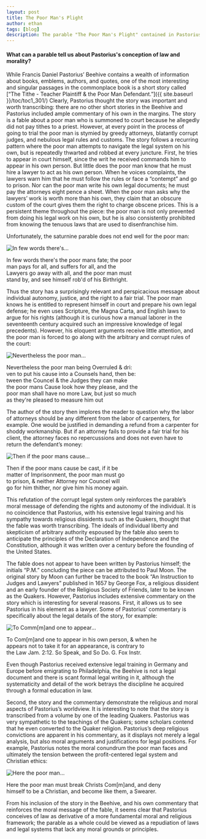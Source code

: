 ```yaml
---
layout: post
title: The Poor Man's Plight
author: ethan
tags: [blog]
description: The parable "The Poor Man's Plight" contained in Pastorius's "Bee-Hive" manuscript sheds light on how Pastorius thought about law and morality.
---
```

#### What can a parable tell us about Pastorius's conception of law and morality?  

While Francis Daniel Pastorius’ Beehive contains a wealth of information about books, emblems, authors, and quotes, one of the most interesting and singular passages in the commonplace book is a short story called [“The Tithe - Teacher Plaintiff & the Poor Man Defendant.”]({{ site.baseurl }}/toc/toc1_301/) Clearly, Pastorius thought the story was important and worth transcribing: there are no other short stories in the Beehive and Pastorius included ample commentary of his own in the margins. The story is a fable about a poor man who is summoned to court because he allegedly did not pay tithes to a priest. However, at every point in the process of going to trial the poor man is stymied by greedy attorneys, blatantly corrupt judges, and nebulous legal rules and customs. The story follows a recurring pattern where the poor man attempts to navigate the legal system on his own, but is repeatedly thwarted and robbed at every juncture. First, he tries to appear in court himself, since the writ he received commands him to appear in his own person. But little does the poor man know that he must hire a lawyer to act as his own person. When he voices complaints, the lawyers warn him that he must follow the rules or face a “contempt” and go to prison. Nor can the poor man write his own legal documents; he must pay the attorneys eight pence a sheet. When the poor man asks why the lawyers’ work is worth more than his own, they claim that an obscure custom of the court gives them the right to charge obscene prices. This is a persistent theme throughout the piece: the poor man is not only prevented from doing his legal work on his own, but he is also consistently prohibited from knowing the tenuous laws that are used to disenfranchise him.

Unfortunately, the saturnine parable does not end well for the poor man:

![In few words there's...](https://stacks.stanford.edu/image/iiif/ps974xt6740%2F1607_0313/2000,2950,1800,400/full/0/default.jpg)

In few words there's the poor mans fate; the poor  
man pays for all, and suffers for all, and the  
Lawyers go away with all, and the poor man must  
stand by, and see himself rob'd of his Birthright.

Thus the story has a surprisingly relevant and perspicacious message about individual autonomy, justice, and the right to a fair trial. The poor man knows he is entitled to represent himself in court and prepare his own legal defense; he even uses Scripture, the Magna Carta, and English laws to argue for his rights (although it is curious how a manual laborer in the seventeenth century acquired such an impressive knowledge of legal precedents). However, his eloquent arguments receive little attention, and the poor man is forced to go along with the arbitrary and corrupt rules of the court:

![Nevertheless the poor man...](https://stacks.stanford.edu/image/iiif/ps974xt6740%2F1607_0313/2200,2000,1550,600/full/0/default.jpg)

Nevertheless the poor man being Overruled & dri:  
ven to put his cause into a Counsels hand, then be:  
tween the Councel & the Judges they can make  
the poor mans Cause look how they please, and the  
poor man shall have no more Law, but just so much  
as they're pleased to measure him out  

The author of the story then implores the reader to question why the labor of attorneys should be any different from the labor of carpenters, for example. One would be justified in demanding a refund from a carpenter for shoddy workmanship. But if an attorney fails to provide a fair trial for his client, the attorney faces no repercussions and does not even have to return the defendant’s money:

![Then if the poor mans cause...](https://stacks.stanford.edu/image/iiif/ps974xt6740%2F1607_0313/2200,2650,1600,400/full/0/default.jpg)

Then if the poor mans cause be cast, if it be  
matter of Imprisonment, the poor man must go  
to prison, & neither Attorney nor Councel will  
go for him thither, nor give him his money again.  

This refutation of the corrupt legal system only reinforces the parable’s moral message of defending the rights and autonomy of the individual. It is no coincidence that Pastorius, with his extensive legal training and his sympathy towards religious dissidents such as the Quakers, thought that the fable was worth transcribing. The ideals of individual liberty and skepticism of arbitrary authority espoused by the fable also seem to anticipate the principles of the Declaration of Independence and the Constitution, although it was written over a century before the founding of the United States.

The fable does not appear to have been written by Pastorius himself; the initials “P.M.” concluding the piece can be attributed to Paul Moon. The original story by Moon can further be traced to the book “An Instruction to Judges and Lawyers” published in 1657 by George Fox, a religious dissident and an early founder of the Religious Society of Friends, later to be known as the Quakers. However, Pastorius includes extensive commentary on the story which is interesting for several reasons. First, it allows us to see Pastorius in his element as a lawyer. Some of Pastorius’ commentary is specifically about the legal details of the story, for example:

![To Comm\[m\]and one to appear...](https://stacks.stanford.edu/image/iiif/ps974xt6740%2F1607_0310/1800,550,1600,300/full/0/default.jpg)

To Com[m]and one to appear in his own person, & when he  
appears not to take it for an appearance, is contrary to  
the Law Jam. 2:12. So Speak, and So Do. G. Fox Instr.  

Even though Pastorius received extensive legal training in Germany and Europe before emigrating to Philadelphia, the Beehive is not a legal document and there is scant formal legal writing in it, although the systematicity and detail of the work betrays the discipline he acquired through a formal education in law.

Second, the story and the commentary demonstrate the religious and moral aspects of Pastorius’s worldview. It is interesting to note that the story is transcribed from a volume by one of the leading Quakers. Pastorius was very sympathetic to the teachings of the Quakers; some scholars contend that he even converted to the Quaker religion. Pastorius’s deep religious convictions are apparent in his commentary, as it displays not merely a legal analysis, but also moral arguments and justifications for legal positions. For example, Pastorius notes the moral conundrum the poor man faces and ultimately the tension between the profit-centered legal system and Christian ethics:

![Here the poor man...](https://stacks.stanford.edu/image/iiif/ps974xt6740%2F1607_0312/1900,2800,1400,250/full/0/default.jpg)

Here the poor man must break Christs Com[m]and, and deny  
himself to be a Christian, and become like them, a Swearer.  

From his inclusion of the story in the Beehive, and his own commentary that reinforces the moral message of the fable, it seems clear that Pastorius conceives of law as derivative of a more fundamental moral and religious framework; the parable as a whole could be viewed as a repudiation of laws and legal systems that lack any moral grounds or principles.
